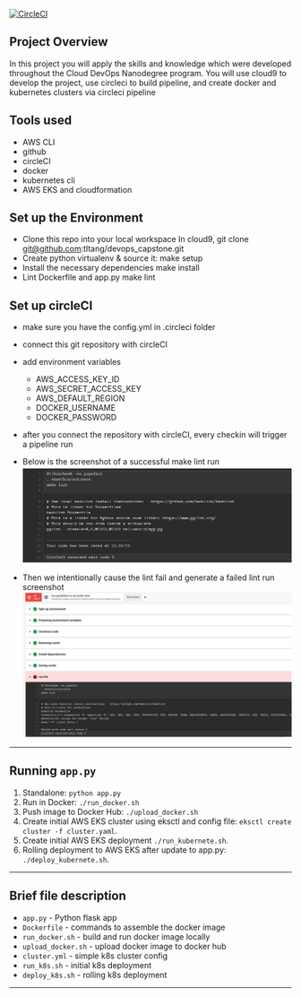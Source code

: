 [![CircleCI](https://dl.circleci.com/status-badge/img/gh/tltang/devops_capstone/tree/master.svg?style=svg)](https://dl.circleci.com/status-badge/redirect/gh/tltang/devops_capstone/tree/master)

## Project Overview

In this project you will apply the skills and knowledge which were developed throughout the Cloud DevOps Nanodegree program.
You will use cloud9 to develop the project, use circleci to build pipeline, and create docker and kubernetes clusters via circleci pipeline

## Tools used
* AWS CLI
* github
* circleCI
* docker
* kubernetes cli
* AWS EKS and cloudformation

## Set up the Environment

* Clone this repo into your local workspace
In cloud9, git clone git@github.com:tltang/devops_capstone.git
* Create python virtualenv & source it:
make setup 
* Install the necessary dependencies
make install
* Lint Dockerfile and app.py
make lint

## Set up circleCI

* make sure you have the config.yml in .circleci folder
* connect this git repository with circleCI
* add environment variables 
  * AWS_ACCESS_KEY_ID
  * AWS_SECRET_ACCESS_KEY
  * AWS_DEFAULT_REGION
  * DOCKER_USERNAME
  * DOCKER_PASSWORD

* after you connect the repository with circleCI, every checkin will trigger a pipeline run
* Below is the screenshot of a successful make lint run
  ![](images/successfullint.jpg)
* Then we intentionally cause the lint fail and generate a failed lint run screenshot
  ![](images/failed-lint.jpg)


---


## Running `app.py`

1. Standalone:  `python app.py`
2. Run in Docker:  `./run_docker.sh`
3. Push image to Docker Hub: `./upload_docker.sh`
4. Create initial AWS EKS cluster using eksctl and config file:  `eksctl create cluster -f cluster.yaml`.
5. Create initial AWS EKS deployment `./run_kubernete.sh`. 
6. Rolling deployment to AWS EKS after update to app.py:  `./deploy_kubernete.sh`.


---
## Brief file description
* `app.py` - Python flask app
* `Dockerfile` - commands to assemble the docker image
* `run_docker.sh` - build and run docker image locally
* `upload_docker.sh` - upload docker image to docker hub
* `cluster.yml` - simple k8s cluster config
* `run_k8s.sh` - initial k8s deployment
* `deploy_k8s.sh` - rolling k8s deployment
---
